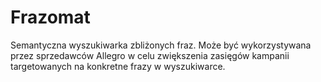 # Frazomat

Semantyczna wyszukiwarka zbliżonych fraz. Może być wykorzystywana przez sprzedawców Allegro w celu zwiększenia zasięgów kampanii targetowanych na konkretne frazy w wyszukiwarce. 
